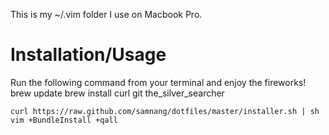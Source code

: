 This is my ~/.vim folder I use on Macbook Pro.

Installation/Usage
==================

Run the following command from your terminal and enjoy the fireworks!
    brew update
    brew install curl git the_silver_searcher

    curl https://raw.github.com/samnang/dotfiles/master/installer.sh | sh
    vim +BundleInstall +qall
